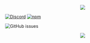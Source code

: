 <p align="center">
  <img src="https://cdn.discordapp.com/attachments/1011650397389213816/1033959763089838080/Fixed_Green.jpg" />
</p>
<p align="center">

[![Discord](https://img.shields.io/discord/567705326774779944?style=flat-square)](https://discord.gg/pCj2UBbwST)
[![npm](https://img.shields.io/npm/v/glitch-client?style=flat-square)](https://www.npmjs.com/package/glitch-client)

![GitHub issues](https://img.shields.io/github/issues-raw/SudheeR3737/glitch-client?style=flat-square)

</p>

<p align="center">
  <a href="https://nodei.co/npm/glitch-client/"><img src="https://nodei.co/npm/glitch-client.png?downloads=true&downloadRank=true&stars=true"></a>
</p>

